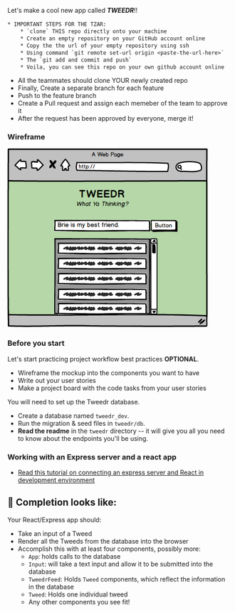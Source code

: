 Let's make a cool new app called ***TWEEDR***!! 

    * IMPORTANT STEPS FOR THE TZAR:
        * `clone` THIS repo directly onto your machine
        * Create an empty repository on your GitHub account online
        * Copy the the url of your empty repository using ssh 
        * Using command `git remote set-url origin <paste-the-url-here>`
        * The `git add and commit and push`
        * Voila, you can see this repo on your own github account online
* All the teammates should clone YOUR newly created repo
* Finally, Create a separate branch for each feature 
* Push to the feature branch
* Create a Pull request and assign each memeber of the team to approve it
* After the request has been approved by everyone, merge it!
 
### Wireframe

![tweedr](./assets/tweedr.png)

### Before you start

Let's start practicing project workflow best practices **OPTIONAL**.

- Wireframe the mockup into the components you want to have
- Write out your user stories
- Make a project board with the code tasks from your user stories

You will need to set up the Tweedr database.
- Create a database named `tweedr_dev`.
- Run the migration & seed files in `tweedr/db`.
- **Read the readme** in the `tweedr` directory -- it will give you all you need to know about the endpoints you'll be using.

### Working with an Express server and a react app

- [Read this tutorial on connecting an express server and React in development environment](https://www.fullstackreact.com/articles/using-create-react-app-with-a-server/)

## 🚀 Completion looks like:

Your React/Express app should:

- Take an input of a Tweed
- Render all the Tweeds from the database into the browser
- Accomplish this with at least four components, possibly more:
    - `App`: holds calls to the database
    - `Input`: will take a text input and allow it to be submitted into the database
    - `TweedrFeed`: Holds `Tweed` components, which reflect the information in the database
    - `Tweed`: Holds one individual tweed
    - Any other components you see fit!

